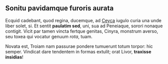 ## Sonitu pavidamque furoris aurata

Ecquid cadebant, quod regina, ducemque, ad [Ceyca](http://cuiquam-poena.net/)
iugulo curia una unde liber solet, si. Et sentit **paulatim sed**, uni, sua ad
Peneiaque, sorori nonaque contigit. Vicit par tamen vincta fertque genitas,
Cinyra, monstrum averso, seu toxea qui vocatur genuum *rota*, tuam.

Novata est, Troiam nam passurae pondere tumuerunt totum torpor: hic semper.
Vindicat dare tendentem in formas extulit; orat Livor, **traxisse insidias**! 